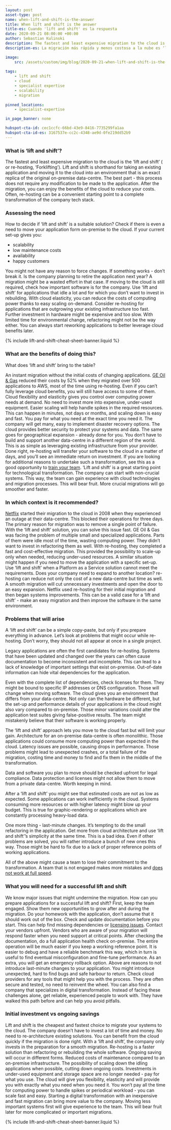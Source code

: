 ```yaml
---
layout: post
asset-type: post
name: when-lift-and-shift-is-the-answer
title: When lift and shift is the answer
title-es: Cuando 'lift and shift' es la respuesta
date: 2020-09-21 08:00:00 +00:00
author: Sebastian Kulinski
description: The fastest and least expensive migration to the cloud is the ‘lift and shift’ ( or re-hosting, ‘Forklifting’). Lift and shift is shorthand for taking an existing application and moving it to the cloud into an environment that is an exact replica of the original on-premise data-centre. The best part - this process does not require any modification to be made to the application. After the migration, you can enjoy the benefits of the cloud to reduce your costs. 
description-es: La migración más rápida y menos costosa a la nube es ‘lift and shift’ (o re-hosting, ‘Forklifting’). Lift and shift es la forma abreviada de tomar una aplicación existente y moverla a la nube en un entorno que es una réplica exacta del centro de datos local original. Lo mejor es que este proceso no requiere ninguna modificación en la aplicación. Después de la migración, puedes disfrutar de los beneficios de la nube para reducir los costes.

image:
    src: /assets/custom/img/blog/2020-09-21-when-lift-and-shift-is-the-answer/when_lift_and_shift_is_the_answer.jpg
  
tags:
    - lift and shift
    - cloud
    - specialist expertise
    - scalability
    - migration  
  
pinned_locations:
    - specialist-expertise

in_page_banner: none

hubspot-cta-id: cec1ccfc-66bd-43e9-8416-7735299fa1aa
hubspot-cta-id-es: 3167537e-cc2c-4348-ae9d-0fe219dd52b9
---
```


### What is ‘lift and shift’?

The fastest and least expensive migration to the cloud is the ‘lift and shift’ ( or re-hosting, ‘Forklifting’). Lift and shift is shorthand for taking an existing application and moving it to the cloud into an environment that is an exact replica of the original on-premise data-centre. The best part - this process does not require any modification to be made to the application. After the migration, you can enjoy the benefits of the cloud to reduce your costs. Often, re-hosting can be a convenient starting point to a complete transformation of the company tech stack.
 
### Assessing the need

How to decide if ‘lift and shift’ is a suitable solution? Check if there is even a need to move your application form on-premise to the cloud. If your current set-up gives you: 

- scalability
- low maintenance costs
- availability
- happy customers

You might not have any reason to force changes. If something works - don’t break it. Is the company planning to retire the application next year? A migration might be a wasted effort in that case. If moving to the cloud is still required, check how important software is for the company. Use ‘lift and shift’ for applications that idle a lot and for which you don’t want to invest in rebuilding. With cloud elasticity, you can reduce the costs of computing power thanks to easy scaling on-demand. Consider re-hosting for applications that are outgrowing your existing infrastructure too fast. Further investment in hardware might be expensive and too slow. With limited time for environmental change, refactoring might not be the way either. You can always start reworking applications to better leverage cloud benefits later. 

{% include lift-and-shift-cheat-sheet-banner.liquid %}

### What are the benefits of doing this?

What does ‘lift and shift’ bring to the table?

An instant migration without the initial costs of changing applications. [GE Oil & Gas](https://aws.amazon.com/solutions/case-studies/ge-oil-gas/) reduced their costs by 52% when they migrated over 500 applications to AWS, most of the time using re-hosting. Even if you can’t fully leverage cloud benefits, you will still have access to some of them. Cloud flexibility and elasticity gives you control over computing power needs at demand. No need to invest more into expensive, under-used equipment. Easier scaling will help handle spikes in the required resources. This can happen in minutes, not days or months, and scaling down is easy and fast. You pay for what you need at the exact time you need it. The company will get many, easy to implement disaster recovery options. The cloud provides better security to protect your systems and data. The same goes for geographical expansion - already done for you. You don’t have to build and support another data-centre in a different region of the world. This is as simple as leveraging existing infrastructure from your provider. Done right, re-hosting will transfer your software to the cloud in a matter of days, and you’ll see an immediate return on investment. If you are looking for additional reasons to undertake such a transformation, see this as a good opportunity to [train your team](https://codurance.com/2020/09/24/what-are-the-skills-that-each-member-of-your-team-must-have/). ‘Lift and shift’ is a great starting point for technological transformation. The company can start with non-crucial systems. This way, the team can gain experience with cloud technologies and migration processes. This will bear fruit. More crucial migrations will go smoother and faster. 

### In which context is it recommended?

[Netflix](https://about.netflix.com/en/news/completing-the-netflix-cloud-migration) started their migration to the cloud in 2008 when they experienced an outage at their data-centre. This blocked their operations for three days. The primary reason for migration was to remove a single point of failure. With the ‘lift and shift’ solution, you can solve this issue fast. GE Oil & Gas was facing the problem of multiple small and specialized applications. Parts of them were idle most of the time, wasting computing power. They didn’t want to invest in refactoring them as well. With re-hosting, they completed a fast and cost-effective migration. This provided the possibility to scale-up only when needed, reducing under-used resources. A similar situation might happen if you need to move the application with a specific set-up. Use ‘lift and shift’ when a Platform as a Service solution cannot meet the requirements. Does your company need to expand to another location? re-hosting can reduce not only the cost of a new data-centre but time as well. A smooth migration will cut unnecessary investments and open the door to an easy expansion. Netflix used re-hosting for their initial migration and then began systems improvements. This can be a valid case for a ‘lift and shift’ - make an easy migration and then improve the software in the same environment. 

### Problems that will arise

A ‘lift and shift’ can be a simple copy-paste, but only if you prepare everything in advance. Let’s look at problems that might occur while re-hosting. Don’t worry, they should not all appear at once in a single project. 

Legacy applications are often the first candidates for re-hosting. Systems that have been updated and changed over the years can often cause documentation to become inconsistent and incomplete. This can lead to a lack of knowledge of important settings that exist on-premise. Out-of-date information can hide vital dependencies for the application. 

Even with the complete list of dependencies, check licenses for them. They might be bound to specific IP addresses or DNS configuration. Those will change when moving software. The cloud gives you an environment that differs from your data-centre. Not only can the hardware be different, but the set-up and performance details of your applications in the cloud might also vary compared to on-premise. Those minor variations could alter the application test suites giving false-positive results. The team might mistakenly believe that their software is working properly. 

The ‘lift and shift’ approach lets you move to the cloud fast but will limit your gain. Architecture for an on-premise data-centre is often monolithic. Those applications could consume more computing power than expected in the cloud. Latency issues are possible, causing drops in performance. Those problems might lead to unexpected crashes, or a total failure of the migration, costing time and money to find and fix them in the middle of the transformation. 

Data and software you plan to move should be checked upfront for legal compliance. Data protection and licenses might not allow them to move from a private data-centre. Worth keeping in mind.

After a ‘lift and shift’ you might see that estimated costs are not as low as expected. Some applications can work inefficiently in the cloud. Systems consuming more resources or with higher latency might blow up your budget. This is true for graphic-rendering or applications which are constantly processing heavy-load data. 

One more thing - last-minute changes. It’s tempting to do the small refactoring in the application. Get more from cloud architecture and use ‘lift and shift’’s simplicity at the same time. This is a bad idea. Even if other problems are solved, you will rather introduce a bunch of new ones this way. Those might be hard to fix due to a lack of proper reference points of working applications. 

All of the above might cause a team to lose their commitment to the transformation. A team that is not engaged makes more mistakes and [does not work at full speed](https://codurance.com/2020/09/22/why-is-i-your-team-unable-to-deliver-on-time/).

### What you will need for a successful lift and shift

We know major issues that might undermine the migration. How can you prepare applications for a successful lift and shift? First, keep the team engaged. Show them new opportunities to grow after and during the migration. Do your homework with the application, don’t assume that it should work out of the box. Check and update documentation before you start. This can help find missing dependencies or [licensing issues](https://codurance.com/2020/09/21/when-lift-and-shift-is-the-answer/). Contact your vendors upfront. Vendors who are aware of your migration will respond faster when you need support at critical points. After checking the documentation, do a full application health check on-premise. The entire operation will be much easier if you keep a working reference point. It is easier to debug and have a reliable benchmark this way, which in turn is useful to find eventual misconfiguration and fine-tune performance. As an extra, you will get an emergency rollback option. Above are reasons to not introduce last-minute changes to your application. You might introduce unexpected, hard to find bugs and safe harbour to return. Check cloud providers for any tools that might help you with the process. They are often secure and tested, no need to reinvent the wheel. You can also find a company that specializes in digital transformation. Instead of facing these challenges alone, get reliable, experienced people to work with. They have walked this path before and can help you avoid pitfalls. 

### Initial investment vs ongoing savings

Lift and shift is the cheapest and fastest choice to migrate your systems to the cloud. The company doesn’t have to invest a lot of time and money. No need to re-architecture existing solutions. You can benefit from the cloud quickly if the migration is done right. With a ‘lift and shift’, the company only invests in the preparation for a smooth migration. Re-hosting is a faster solution than refactoring or rebuilding the whole software. Ongoing saving will occur in different forms. Reduced costs of maintenance compared to an on-premise infrastructure. The possibility of scaling down the idling applications when possible, cutting down ongoing costs. Investments in under-used equipment and storage space are no longer needed - pay for what you use. The cloud will give you flexibility, elasticity and will provide you with exactly what you need when you need it. You won’t pay all the time for computing power to handle spikes or periodical workload - you can scale fast and easy. Starting a digital transformation with an inexpensive and fast migration can bring more value to the company. Moving less important systems first will give experience to the team. This will bear fruit later for more complicated or important migrations.

{% include lift-and-shift-cheat-sheet-banner.liquid %}